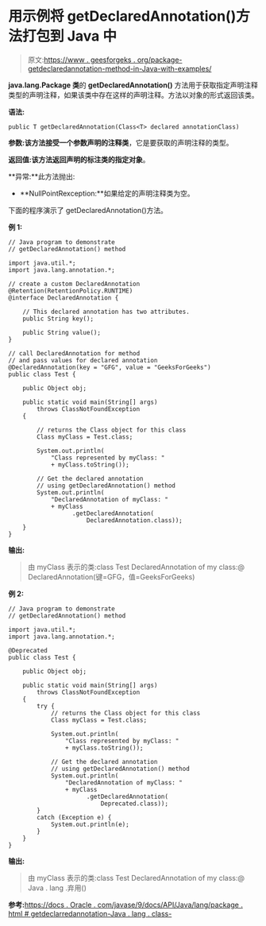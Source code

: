 # 用示例将 getDeclaredAnnotation()方法打包到 Java 中

> 原文:[https://www . geesforgeks . org/package-getdeclaredannotation-method-in-Java-with-examples/](https://www.geeksforgeeks.org/package-getdeclaredannotation-method-in-java-with-examples/)

**java.lang.Package 类**的 **getDeclaredAnnotation()** 方法用于获取指定声明注释类型的声明注释，如果该类中存在这样的声明注释。方法以对象的形式返回该类。

**语法:**

```
public T getDeclaredAnnotation(Class<T> declared annotationClass)

```

**参数:**该方法接受一个参数**声明的注释类**，它是要获取的声明注释的类型。

**返回值:**该方法返回声明的标注类的指定**对象**。

**异常:**此方法抛出:

*   **NullPointRexception:**如果给定的声明注释类为空。

下面的程序演示了 getDeclaredAnnotation()方法。

**例 1:**

```
// Java program to demonstrate
// getDeclaredAnnotation() method

import java.util.*;
import java.lang.annotation.*;

// create a custom DeclaredAnnotation
@Retention(RetentionPolicy.RUNTIME)
@interface DeclaredAnnotation {

    // This declared annotation has two attributes.
    public String key();

    public String value();
}

// call DeclaredAnnotation for method
// and pass values for declared annotation
@DeclaredAnnotation(key = "GFG", value = "GeeksForGeeks")
public class Test {

    public Object obj;

    public static void main(String[] args)
        throws ClassNotFoundException
    {

        // returns the Class object for this class
        Class myClass = Test.class;

        System.out.println(
            "Class represented by myClass: "
            + myClass.toString());

        // Get the declared annotation
        // using getDeclaredAnnotation() method
        System.out.println(
            "DeclaredAnnotation of myClass: "
            + myClass
                  .getDeclaredAnnotation(
                      DeclaredAnnotation.class));
    }
}
```

**输出:**

> 由 myClass 表示的类:class Test
> DeclaredAnnotation of my class:@ DeclaredAnnotation(键=GFG，值=GeeksForGeeks)

**例 2:**

```
// Java program to demonstrate
// getDeclaredAnnotation() method

import java.util.*;
import java.lang.annotation.*;

@Deprecated
public class Test {

    public Object obj;

    public static void main(String[] args)
        throws ClassNotFoundException
    {
        try {
            // returns the Class object for this class
            Class myClass = Test.class;

            System.out.println(
                "Class represented by myClass: "
                + myClass.toString());

            // Get the declared annotation
            // using getDeclaredAnnotation() method
            System.out.println(
                "DeclaredAnnotation of myClass: "
                + myClass
                      .getDeclaredAnnotation(
                          Deprecated.class));
        }
        catch (Exception e) {
            System.out.println(e);
        }
    }
}
```

**输出:**

> 由 myClass 表示的类:class Test
> DeclaredAnnotation of my class:@ Java . lang .弃用()

**参考:**[https://docs . Oracle . com/javase/9/docs/API/Java/lang/package . html # getdeclarredannotation-Java . lang . class-](https://docs.oracle.com/javase/9/docs/api/java/lang/Package.html#getDeclaredAnnotation-java.lang.Class-)